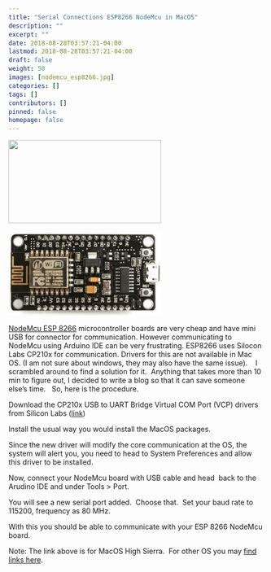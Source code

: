 ```yaml
---
title: "Serial Connections ESP8266 NodeMcu in MacOS"
description: ""
excerpt: ""
date: 2018-08-28T03:57:21-04:00
lastmod: 2018-08-28T03:57:21-04:00
draft: false
weight: 50
images: [nodemcu_esp8266.jpg]
categories: []
tags: []
contributors: []
pinned: false
homepage: false
---
```

<img loading="lazy" class="size-medium wp-image-3348 alignleft" src="http://venkat.ca/wp-content/uploads/2018/06/NodeMcu-ESP8266-300x164.jpg" alt="" width="300" height="164" srcset="http://venkat.ca/wp-content/uploads/2018/06/NodeMcu-ESP8266-300x164.jpg 300w, http://venkat.ca/wp-content/uploads/2018/06/NodeMcu-ESP8266.jpg 622w" sizes="(max-width: 300px) 100vw, 300px" />

![Image](nodemcu_esp8266.jpg "ESP 8266 NodeMCU Board")

<a href="http://nodemcu.com/index_en.html" target="_blank" rel="noopener">NodeMcu ESP 8266</a> microcontroller boards are very cheap and have mini USB for connector for communication. However communicating to NodeMcu using Arduino IDE can be very frustrating. ESP8266 uses Silocon Labs CP210x for communication. Drivers for this are not available in Mac OS. (I am not sure about windows, they may also have the same issue).&nbsp; &nbsp; I scrambled around to find a solution for it.&nbsp; Anything that takes more than 10 min to figure out, I decided to write a blog so that it can save someone else&#8217;s time.&nbsp; &nbsp;So, here is the procedure.

Download the CP210x USB to UART Bridge Virtual COM Port (VCP) drivers from Silicon Labs ([link](https://www.silabs.com/documents/public/software/Mac_OSX_VCP_Driver.zip))

Install the usual way you would install the MacOS packages.

Since the new driver will modify the core communication at the OS, the system will alert you, you need to head to System Preferences and allow this driver to be installed.

Now, connect your NodeMcu board with USB cable and head&nbsp; back to the Arudino IDE and under Tools > Port.

You will see a new serial port added.&nbsp; Choose that.&nbsp; Set your baud rate to 115200, frequency as 80 MHz.

With this you should be able to communicate with your ESP 8266 NodeMcu board.

Note: The link above is for MacOS High Sierra.&nbsp; For other OS you may <a href="https://www.silabs.com/products/development-tools/software/usb-to-uart-bridge-vcp-drivers" target="_blank" rel="noopener">find links here</a>.
